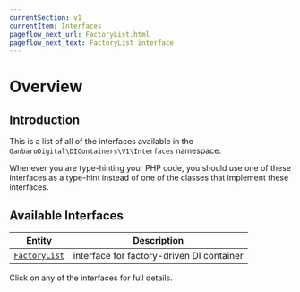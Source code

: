```yaml
---
currentSection: v1
currentItem: Interfaces
pageflow_next_url: FactoryList.html
pageflow_next_text: FactoryList interface
---
```


# Overview

## Introduction

This is a list of all of the interfaces available in the `GanbaroDigital\DIContainers\V1\Interfaces` namespace.

Whenever you are type-hinting your PHP code, you should use one of these interfaces as a type-hint instead of one of the classes that implement these interfaces.

## Available Interfaces

Entity | Description
-------|------------
[`FactoryList`](FactoryList.html) | interface for factory-driven DI container

Click on any of the interfaces for full details.
